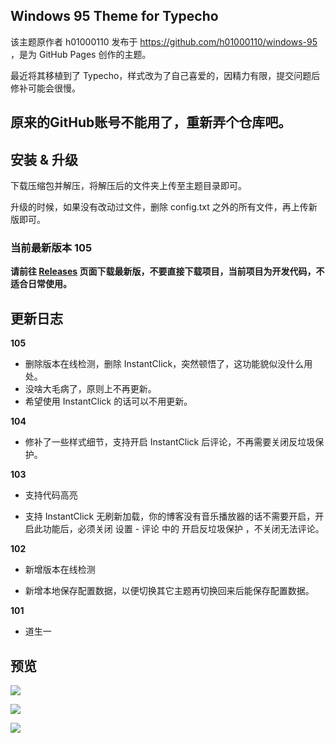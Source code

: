 ## Windows 95 Theme for Typecho

该主题原作者 h01000110 发布于 https://github.com/h01000110/windows-95 ，是为 GitHub Pages 创作的主题。

最近将其移植到了 Typecho，样式改为了自己喜爱的，因精力有限，提交问题后修补可能会很慢。

## 原来的GitHub账号不能用了，重新弄个仓库吧。

## 安装 & 升级

下载压缩包并解压，将解压后的文件夹上传至主题目录即可。

升级的时候，如果没有改动过文件，删除 config.txt 之外的所有文件，再上传新版即可。

### 当前最新版本 105

**请前往 [Releases]([https://github.com/xiarennan/Windows-95-Theme-for-Typecho/releases) 页面下载最新版，不要直接下载项目，当前项目为开发代码，不适合日常使用。**

## 更新日志

**105**

- 删除版本在线检测，删除 InstantClick，突然顿悟了，这功能貌似没什么用处。
- 没啥大毛病了，原则上不再更新。
- 希望使用 InstantClick 的话可以不用更新。

**104**

- 修补了一些样式细节，支持开启 InstantClick 后评论，不再需要关闭反垃圾保护。

**103**

- 支持代码高亮

- 支持 InstantClick 无刷新加载，你的博客没有音乐播放器的话不需要开启，开启此功能后，必须关闭 设置 - 评论 中的 开启反垃圾保护 ，不关闭无法评论。

**102**

- 新增版本在线检测

- 新增本地保存配置数据，以便切换其它主题再切换回来后能保存配置数据。

**101**

- 道生一

## 预览

![](https://raw.githubusercontent.com/vitoland/Windows-95-Theme-for-Typecho/master/screenshot.png)

![](https://raw.githubusercontent.com/vitoland/Windows-95-Theme-for-Typecho/master/2.png)

![](https://raw.githubusercontent.com/vitoland/Windows-95-Theme-for-Typecho/master/3.png)
